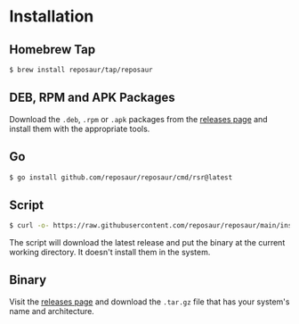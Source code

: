 # Installation

## Homebrew Tap

```bash
$ brew install reposaur/tap/reposaur
```

## DEB, RPM and APK Packages

Download the `.deb`, `.rpm` or `.apk` packages from the [releases page][releases]
and install them with the appropriate tools.

## Go

```bash
$ go install github.com/reposaur/reposaur/cmd/rsr@latest
```

## Script

```bash
$ curl -o- https://raw.githubusercontent.com/reposaur/reposaur/main/install.sh | bash
```

The script will download the latest release and put the binary at the current
working directory. It doesn't install them in the system.

## Binary

Visit the [releases page][releases] and download the `.tar.gz` file that has your
system's name and architecture.

[releases]: https://github.com/reposaur/reposaur/releases